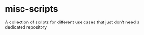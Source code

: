# misc-scripts
A collection of scripts for different use cases that just don't need a dedicated repository
